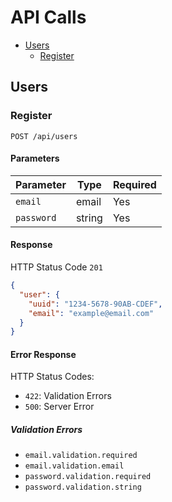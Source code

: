 # API Calls

* [Users](#users)
    * [Register](#register)

## Users

### Register

`POST /api/users`

#### Parameters

Parameter | Type | Required
--------- | ---- | --------
`email` | email | Yes
`password` | string | Yes

#### Response

HTTP Status Code `201`

```json
{
  "user": {
    "uuid": "1234-5678-90AB-CDEF",
    "email": "example@email.com"
  }
}
```

#### Error Response

HTTP Status Codes:

* `422`: Validation Errors
* `500`: Server Error

##### Validation Errors

* `email.validation.required`
* `email.validation.email`
* `password.validation.required`
* `password.validation.string`
